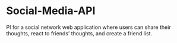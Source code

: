 # Social-Media-API
PI for a social network web application where users can share their thoughts, react to friends’ thoughts, and create a friend list.
